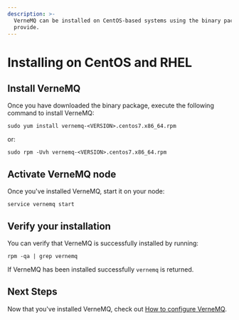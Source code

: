 ```yaml
---
description: >-
  VerneMQ can be installed on CentOS-based systems using the binary package we
  provide.
---
```


# Installing on CentOS and RHEL

## Install VerneMQ

Once you have downloaded the binary package, execute the following command to install VerneMQ:

```text
sudo yum install vernemq-<VERSION>.centos7.x86_64.rpm
```

or:

```text
sudo rpm -Uvh vernemq-<VERSION>.centos7.x86_64.rpm
```

## Activate VerneMQ node

Once you've installed VerneMQ, start it on your node:

```text
service vernemq start
```

## Verify your installation

You can verify that VerneMQ is successfully installed by running:

```text
rpm -qa | grep vernemq
```

If VerneMQ has been installed successfully `vernemq` is returned.

## Next Steps

Now that you've installed VerneMQ, check out [How to configure VerneMQ](../configuration/introduction.md).


